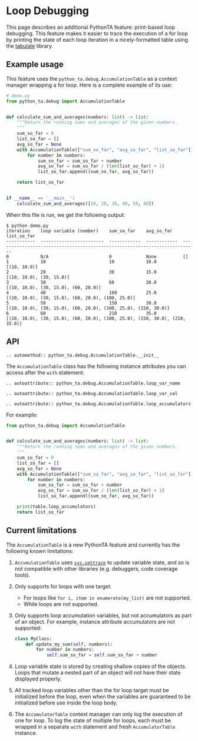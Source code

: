 # Loop Debugging

This page describes an additional PythonTA feature: print-based loop debugging.
This feature makes it easier to trace the execution of a for loop by printing the state of each loop iteration in a nicely-formatted table using the [tabulate] library.

## Example usage

This feature uses the `python_ta.debug.AccumulationTable` as a context manager wrapping a for loop.
Here is a complete example of its use:

```python
# demo.py
from python_ta.debug import AccumulationTable


def calculate_sum_and_averages(numbers: list) -> list:
    """Return the running sums and averages of the given numbers.
    """
    sum_so_far = 0
    list_so_far = []
    avg_so_far = None
    with AccumulationTable(["sum_so_far", "avg_so_far", "list_so_far"]):
        for number in numbers:
            sum_so_far = sum_so_far + number
            avg_so_far = sum_so_far / (len(list_so_far) + 1)
            list_so_far.append((sum_so_far, avg_so_far))

    return list_so_far


if __name__ == '__main__':
    calculate_sum_and_averages([10, 20, 30, 40, 50, 60])
```

When this file is run, we get the following output:

```console
$ python demo.py
iteration    loop variable (number)    sum_so_far    avg_so_far    list_so_far
-----------  ------------------------  ------------  ------------  ---------------------------------------------------------------------------
0            N/A                       0             None          []
1            10                        10            10.0          [(10, 10.0)]
2            20                        30            15.0          [(10, 10.0), (30, 15.0)]
3            30                        60            20.0          [(10, 10.0), (30, 15.0), (60, 20.0)]
4            40                        100           25.0          [(10, 10.0), (30, 15.0), (60, 20.0), (100, 25.0)]
5            50                        150           30.0          [(10, 10.0), (30, 15.0), (60, 20.0), (100, 25.0), (150, 30.0)]
6            60                        210           35.0          [(10, 10.0), (30, 15.0), (60, 20.0), (100, 25.0), (150, 30.0), (210, 35.0)]
```

## API

```{eval-rst}
.. automethod:: python_ta.debug.AccumulationTable.__init__
```

The `AccumulationTable` class has the following instance attributes you can access after the `with` statement.

```{eval-rst}
.. autoattribute:: python_ta.debug.AccumulationTable.loop_var_name

.. autoattribute:: python_ta.debug.AccumulationTable.loop_var_val

.. autoattribute:: python_ta.debug.AccumulationTable.loop_accumulators
```

For example:

```python
from python_ta.debug import AccumulationTable


def calculate_sum_and_averages(numbers: list) -> list:
    """Return the running sums and averages of the given numbers.
    """
    sum_so_far = 0
    list_so_far = []
    avg_so_far = None
    with AccumulationTable(["sum_so_far", "avg_so_far", "list_so_far"]) as table:
        for number in numbers:
            sum_so_far = sum_so_far + number
            avg_so_far = sum_so_far / (len(list_so_far) + 1)
            list_so_far.append((sum_so_far, avg_so_far))

    print(table.loop_accumulators)
    return list_so_far

```

## Current limitations

The `AccumulationTable` is a new PythonTA feature and currently has the following known limitations:

1. `AccumulationTable` uses [`sys.settrace`] to update variable state, and so is not compatible with other libraries (e.g. debuggers, code coverage tools).

2. Only supports for loops with one target.

   - For loops like `for i, item in enumerate(my_list)` are not supported.
   - While loops are not supported.

3. Only supports loop accumulation variables, but not accumulators as part of an object.
   For example, instance attribute accumulators are not supported:

   ```python
   class MyClass:
       def update_my_sum(self, numbers):
           for number in numbers:
               self.sum_so_far = self.sum_so_far + number
   ```

4. Loop variable state is stored by creating shallow copies of the objects.
   Loops that mutate a nested part of an object will not have their state displayed properly.

5. All tracked loop variables other than the for loop target must be initialized before the loop,
   even when the variables are guaranteed to be initialized before use inside the loop body.

6. The `AccumulatorTable` context manager can only log the execution of one for loop.
   To log the state of multiple for loops, each must be wrapped in a separate `with` statement and fresh `AccumulatorTable` instance.

[tabulate]: https://github.com/astanin/python-tabulate
[`sys.settrace`]: https://docs.python.org/3/library/sys.html#sys.settrace
